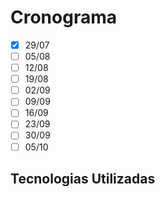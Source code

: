 # Cronograma

- [x] 29/07
- [ ] 05/08
- [ ] 12/08
- [ ] 19/08
- [ ] 02/09
- [ ] 09/09
- [ ] 16/09
- [ ] 23/09
- [ ] 30/09
- [ ] 05/10

## Tecnologias Utilizadas

